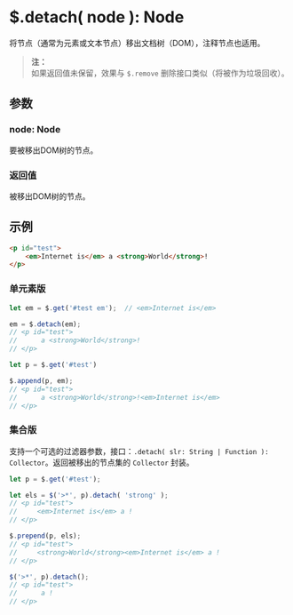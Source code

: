 # $.detach( node ): Node

将节点（通常为元素或文本节点）移出文档树（DOM），注释节点也适用。

> **注：**<br>
> 如果返回值未保留，效果与 `$.remove` 删除接口类似（将被作为垃圾回收）。


## 参数

### node: Node

要被移出DOM树的节点。


### 返回值

被移出DOM树的节点。


## 示例

```html
<p id="test">
    <em>Internet is</em> a <strong>World</strong>!
</p>
```


### 单元素版

```js
let em = $.get('#test em');  // <em>Internet is</em>

em = $.detach(em);
// <p id="test">
//      a <strong>World</strong>!
// </p>

let p = $.get('#test')

$.append(p, em);
// <p id="test">
//      a <strong>World</strong>!<em>Internet is</em>
// </p>
```


### 集合版

支持一个可选的过滤器参数，接口：`.detach( slr: String | Function ): Collector`。返回被移出的节点集的 `Collector` 封装。

```js
let p = $.get('#test');

let els = $('>*', p).detach( 'strong' );
// <p id="test">
//     <em>Internet is</em> a !
// </p>

$.prepend(p, els);
// <p id="test">
//     <strong>World</strong><em>Internet is</em> a !
// </p>

$('>*', p).detach();
// <p id="test">
//      a !
// </p>
```
